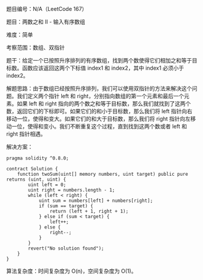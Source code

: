 题目编号：N/A（LeetCode 167）

题目：两数之和 II - 输入有序数组

难度：简单

考察范围：数组、双指针

题干：给定一个已按照升序排列的有序数组，找到两个数使得它们相加之和等于目标数。函数应该返回这两个下标值 index1 和 index2，其中 index1 必须小于 index2。

解题思路：由于数组已经按照升序排列，我们可以使用双指针的方法来解决这个问题。我们定义两个指针 left 和 right，分别指向数组的第一个元素和最后一个元素。如果 left 和 right 指向的两个数之和等于目标数，那么我们就找到了这两个数，返回它们的下标即可。如果它们的和小于目标数，那么我们将 left 指针向右移动一位，使得和变大。如果它们的和大于目标数，那么我们将 right 指针向左移动一位，使得和变小。我们不断重复这个过程，直到找到这两个数或者 left 和 right 指针相遇。

解决方案：

```solidity
pragma solidity ^0.8.0;

contract Solution {
    function twoSum(uint[] memory numbers, uint target) public pure returns (uint, uint) {
        uint left = 0;
        uint right = numbers.length - 1;
        while (left < right) {
            uint sum = numbers[left] + numbers[right];
            if (sum == target) {
                return (left + 1, right + 1);
            } else if (sum < target) {
                left++;
            } else {
                right--;
            }
        }
        revert("No solution found");
    }
}
```

算法复杂度：时间复杂度为 O(n)，空间复杂度为 O(1)。